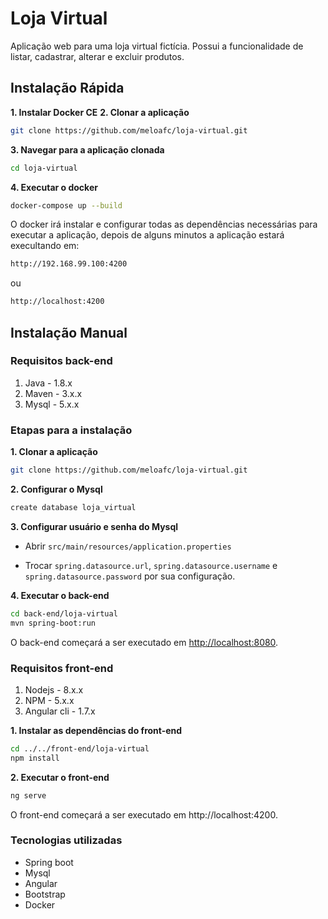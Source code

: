 # Loja Virtual

Aplicação web para uma loja virtual fictícia. Possui a funcionalidade de listar, cadastrar, alterar e excluir produtos.

## Instalação Rápida

**1. Instalar Docker CE**
**2. Clonar a aplicação**
```bash
git clone https://github.com/meloafc/loja-virtual.git
```
**3. Navegar para a aplicação clonada**
```bash
cd loja-virtual
```
**4. Executar o docker**
```bash
docker-compose up --build
```

O docker irá instalar e configurar todas as dependências necessárias para executar a aplicação, depois de alguns minutos a aplicação estará execultando em:
```bash
http://192.168.99.100:4200
```
ou
```bash
http://localhost:4200
```

## Instalação Manual
### Requisitos back-end

1. Java - 1.8.x
2. Maven - 3.x.x
3. Mysql - 5.x.x

### Etapas para a instalação

**1. Clonar a aplicação**

```bash
git clone https://github.com/meloafc/loja-virtual.git
```

**2. Configurar o Mysql**
```bash
create database loja_virtual
```

**3. Configurar usuário e senha do Mysql**

+ Abrir `src/main/resources/application.properties`

+ Trocar `spring.datasource.url`, `spring.datasource.username` e `spring.datasource.password` por sua configuração.

**4. Executar o back-end**

```bash
cd back-end/loja-virtual
mvn spring-boot:run
```

O back-end começará a ser executado em <http://localhost:8080>.

### Requisitos front-end

1. Nodejs - 8.x.x
2. NPM - 5.x.x
3. Angular cli - 1.7.x

**1. Instalar as dependências do front-end**
```bash
cd ../../front-end/loja-virtual
npm install
```
**2. Executar o front-end**
```bash
ng serve
```

O front-end começará a ser executado em http://localhost:4200.

### Tecnologias utilizadas
+ Spring boot
+ Mysql
+ Angular
+ Bootstrap
+ Docker